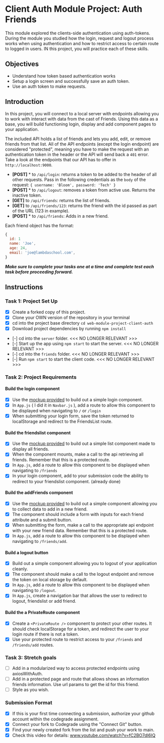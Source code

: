 # Client Auth Module Project: Auth Friends

This module explored the clients-side authentication using auth-tokens. During the module you studied how the login, request and logout process works when using authentication and how to restrict access to certain route to logged in users. IN this project, you will practice each of these skills.

## Objectives
- Understand how token based authentication works
- Setup a login screen and successfully save an auth token.
- Use an auth token to make requests.

## Introduction
In this project, you will connect to a local server with endpoints allowing you to work with interact with data from the cast of Friends. Using this data as a 
base, you will build functioning login, display and add component pages to your application.

The included API holds a list of friends and lets you add, edit, or remove friends from that list. All of the API endpoints (except the login endpoint) are considered "protected", meaning you have to make the request with an authentication token in the header or the API will send back a `401` error. Take a look at the endpoints that our API has to offer in `http://localhost:9000`.

  * **[POST]** * to `/api/login`: returns a token to be added to the header of all other requests. Pass in the following credentials as the `body` of the request: `{ username: 'Bloom', password: 'Tech' }`
  * **[POST]** * to `/api/logout`: removes a token from active use. Returns the inactive token. 
  * **[GET]** to `/api/friends`: returns the list of friends.
  * **[GET]** to `/api/friends/123`: returns the friend with the id passed as part of the URL (123 in example).
  * **[POST]** * to `/api/friends`: Adds in a new friend.

Each friend object has the format:
```js
{
  id: 1
  name: 'Joe',
  age: 24,
  email: 'joe@lambdaschool.com',
}
```


***Make sure to complete your tasks one at a time and complete test each task before proceeding forward.***

## Instructions
### Task 1: Project Set Up
* [X] Create a forked copy of this project.
* [X] Clone your OWN version of the repository in your terminal
* [X] cd into the project base directory `cd web-module-project-client-auth`
* [X] Download project dependencies by running `npm install`
* [-] cd into the `server` folder.  <<< NO LONGER RELEVANT >>>
* [-] Start up the app using `npm start` to start the server. <<< NO LONGER RELEVANT >>>
* [-] cd into the `friends` folder. <<< NO LONGER RELEVANT >>>
* [-] Run `npm start` to start the client code. <<< NO LONGER RELEVANT >>>

### Task 2: Project Requirements
#### Build the login component
* [X] Use the [mockup provided](./login_mockup.png) to build out a simple login component.
* [X] In `App.js` (  I did it in `Navbar.js`  ), add a route to allow this component to be displayed when navigating to `/` or `/login`
* [X] When submitting your login form, save the token returned to localStorage and redirect to the FriendsList route.

#### Build the friendslist component
* [X] Use the [mockup provided](./friendslist_mockup.png) to build out a simple list component made to display all friends.
* [X] When the component mounts, make a call to the api retrieving all friends. Remember that this is a protected route.
* [X] In `App.js`, add a route to allow this component to be displayed when navigating to `/friends`
* [X] In your login component, add to your submission code the ability to redirect to your friendslist component. (already done)

#### Build the addFriends component
* [X] Use the [mockup provided](./addfriends_mockup.png) to build out a simple component allowing you to collect data to add in a new friend.
* [X] The component should include a form with inputs for each friend attribute and a submit button.
* [X] When submitting the form, make a call to the appropriate api endpoint with your new friend data. Remember that this is a protected route.
* [X] In `App.js`, add a route to allow this component to be displayed when navigating to `/friends/add`.

#### Build a logout button
* [X] Build out a simple component allowing you to logout of your application cleanly.
* [X] The component should make a call to the logout endpoint and remove the token on local storage by default.
* [X] In `App.js`, add a route to allow this component to be displayed when navigating to `/logout`.
* [X] In `App.js`, create a navigation bar that allows the user to redirect to logout, friendslist or add friend.

#### Build the a PrivateRoute component
* [X] Create a `<PrivateRoute />` component to protect your other routes. It should check localStorage for a token, and redirect the user to your login route if there is not a token.
* [X] Use your protected route to restrict access to your `/friends` and `/friends/add` routes.

### Task 3: Stretch goals
- [ ] Add in a modularized way to access protected endpoints using axiosWithAuth.
- [ ] Add in a protected page and route that allows shows an information friends information. Use url params to get the id for this friend.
- [ ] Style as you wish.

### Submission Format
- [X] If this is your first time connecting a submission, authorize your github account within the codegrade assignment.
- [X] Connect your fork to Codegrade using the "Connect Git" button.
- [X] Find your newly created fork from the list and push your work to main.
- [X] Check this video for details: www.youtube.com/watch?v=fC2BO7dI6IQ
